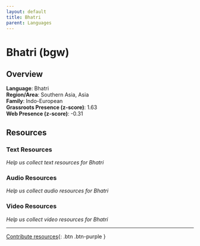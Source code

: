 ```yaml
---
layout: default
title: Bhatri
parent: Languages
---
```


# Bhatri (bgw)

## Overview

**Language**: Bhatri  
**Region/Area**: Southern Asia, Asia  
**Family**: Indo-European  
**Grassroots Presence (z-score)**: 1.63  
**Web Presence (z-score)**: -0.31  

## Resources

### Text Resources
*Help us collect text resources for Bhatri*

### Audio Resources
*Help us collect audio resources for Bhatri*

### Video Resources
*Help us collect video resources for Bhatri*

---

[Contribute resources](https://forms.office.com/e/1SfLJx3u1r){: .btn .btn-purple }
